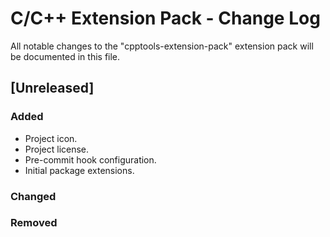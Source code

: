 # C/C++ Extension Pack - Change Log

All notable changes to the "cpptools-extension-pack" extension pack will be documented in this file.

## [Unreleased]

### Added
- Project icon.
- Project license.
- Pre-commit hook configuration.
- Initial package extensions.

### Changed

### Removed
